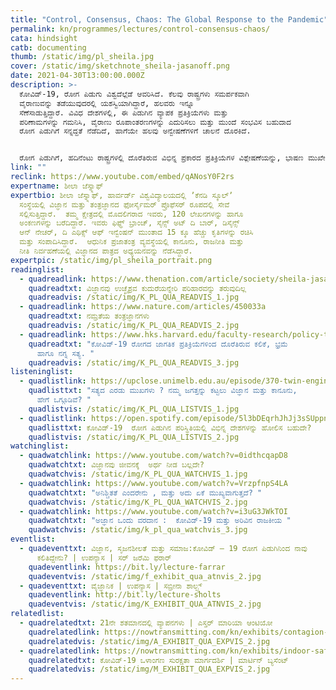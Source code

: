 ```yaml
---
title: "Control, Consensus, Chaos: The Global Response to the Pandemic"
permalink: kn/programmes/lectures/control-consensus-chaos/
cata: hindsight
catb: documenting
thumb: /static/img/pl_sheila.jpg
cover: /static/img/sketchnote_sheila-jasanoff.png
date: 2021-04-30T13:00:00.000Z
description: >-
  ಕೋವಿಡ್-19‌, ರೋಗ ಪಿಡುಗು ವಿಶ್ವದೆಲ್ಲೆಡೆ ಆವರಿಸಿದೆ. ಕೆಲವು ರಾಷ್ಟ್ರಗಳು ಸಮರ್ಪಕವಾಗಿ
  ವೈರಾಣುವನ್ನು ತಡೆಯುವುದರಲ್ಲಿ ಯಶಸ್ವಿಯಾಗಿದ್ದಾರೆ, ಹಲವರು ಇನ್ನೂ
  ಸೆಣೆಸಾಡುತ್ತಿದ್ದಾರೆ. ವಿವಿಧ ದೇಶಗಳಲ್ಲಿ, ಈ ಪಿಡುಗಿನ ವ್ಯಾಪಕ ಪ್ರತಿಕ್ರಿಯೆಗಳು ಮತ್ತು
  ಪರಿಣಾಮಗಳನ್ನು ಗಮನಿಸಿ, ವೈರಾಣು ರೂಪಾಂತರಣಗಳನ್ನು ಎದುರಿಸಲು ಮತ್ತು ಮುಂದೆ ಸಂಭವಿಸ ಬಹುದಾದ
  ರೋಗ ಪಿಡುಗಿಗೆ ಸನ್ನದ್ದತೆ ನೆಡೆದಿದೆ, ಹಾಗೆಯೇ ಹಲವು ಅನ್ವೇಷಣೆಗಳಿಗೆ ಚಾಲನೆ ದೊರಕಿದೆ.


  ರೋಗ ಪಿಡುಗಿಗೆ, ಹದಿನೆಂಟು ರಾಷ್ಟ್ರಗಳಲ್ಲಿ ದೊರೆತಿರುವ ವಿಭಿನ್ನ ಪ್ರಕಾರದ ಪ್ರತಿಕ್ರಿಯೆಗಳ ವಿಶ್ಲೇಷಣೆಯನ್ನು, ಭಾಷಣ ಮುಖೇಣ ಪ್ರೊಫೆಸರ್‌ ಶೀಲಾ ಜೆಸ್ನ್ನಾಫ್‌ ಪ್ರಸ್ತುತ ಪಡಿಸಲಿದ್ದಾರೆ. ಪ್ರತಿಯೊಂದು ದೇಶದ ಹಲವು ಅಧ್ಯಯನ ತಂಡಗಳು, ಪ್ರಮುಖವಾಗಿ, ಆರೋಗ್ಯ, ಅರ್ಥ ವ್ಯವಸ್ಥೆ ಮತ್ತು ರಾಜನೀತಿಯ ದೃಷ್ಟಿಯಿಂದ ಈ ಬಿಕ್ಕಟ್ಟನ್ನು ಪರಿಶೀಲಿಸಿವೆ. ಕೋವಿಡ್-19‌, ವಿಭಿನ್ನ ಪರಿಣಾಮಗಳನ್ನು ಏಕೆ ಉಂಟು ಮಾಡಿದೆ, ನೀತಿ ನಿರೂಪಕರು ಹೇಗೆ ಮುಂದುವರಿಯ ಬೇಕು ಎಂಬುದರ ಬಗ್ಗೆ ಈ ಅಧ್ಯಯನ ತಂಡಗಳು ಅತಿ ಮುಖ್ಯ ಅಂಶಗಳನ್ನು ಒದಗಿಸಿವೆ.
link: ""
reclink: https://www.youtube.com/embed/qANosY0F2rs
expertname: ಶೀಲಾ ಜೆಸ್ನ್ನಾಫ್‌
expertbio: ಶೀಲಾ ಜೆಸ್ನ್ನಾಫ್‌, ಹಾರ್ವರ್ಡ್‌ ವಿಶ್ವವಿದ್ಯಾಲಯದಲ್ಲಿ ʼಕೆನಡಿ ಸ್ಕೂಲ್‌ʼ
  ಸಂಸ್ಥೆಯಲ್ಲಿ ವಿಜ್ಞಾನ ಮತ್ತು ತಂತ್ರಜ್ಞಾನದ ಫೋರ್ಸೈಮರ್‌ ಪ್ರೊಫೆಸರ್‌ ರೂಪದಲ್ಲಿ ಸೇವೆ
  ಸಲ್ಲಿಸುತ್ತಿದ್ದಾರೆ.  ತಮ್ಮ ಕ್ಷೇತ್ರದಲ್ಲಿ ಮೊದಲಿಗರಾದ ಇವರು, 120 ಲೇಖನಗಳನ್ನು ಹಾಗೂ
  ಅಂಕಣಗಳನ್ನು ಬರೆದಿದ್ದಾರೆ. ಇವರು ಫಿಫ್ಥ್‌ ಬ್ರಾಂಚ್‌, ಸೈನ್ಸ್‌ ಅಟ್‌ ದಿ ಬಾರ್, ಡಿಸೈನ್ಸ್‌
  ಆನ್‌ ನೇಚರ್‌, ದಿ ಎಥಿಕ್ಸ್‌ ಆಫ್‌ ಇನ್ವೆಂಷನ್ ಮುಂತಾದ 15 ಕ್ಕೂ ಹೆಚ್ಚು ಕೃತಿಗಳನ್ನು ರಚಿಸಿ
  ಮತ್ತು ಸಂಪಾದಿಸಿದ್ದಾರೆ.  ಆಧುನಿಕ ಪ್ರಜಾತಂತ್ರ ವ್ಯವಸ್ಥೆಯಲ್ಲಿ ಕಾನೂನು, ರಾಜನೀತಿ ಮತ್ತು
  ನೀತಿ ನಿರ್ವಹಣೆಯಲ್ಲಿ ವಿಜ್ಞಾನದ ಪಾತ್ರದ ಅಧ್ಯಯನವನ್ನು ನೆಡೆಸಿದ್ದಾರೆ.
expertpic: /static/img/pl_sheila_portrait.png
readinglist:
  - quadreadlink: https://www.thenation.com/article/society/sheila-jasanoff-interview-coronavirus/
    quadreadtxt: ವಿಜ್ಞಾನವು ಉಚ್ಛೈಶ್ರವ ಕುದುರೆಯನ್ನೇರಿ ಪರಿಹಾರವನ್ನು ತರುವುದಿಲ್ಲ
    quadreadvis: /static/img/K_PL_QUA_READVIS_1.jpg
  - quadreadlink: https://www.nature.com/articles/450033a
    quadreadtxt: ನಮ್ರತೆಯ ತಂತ್ರಜ್ಞಾನಗಳು
    quadreadvis: /static/img/K_PL_QUA_READVIS_2.jpg
  - quadreadlink: https://www.hks.harvard.edu/faculty-research/policy-topics/health/fallacies-hard-truths-and-lessons-learned-global-response
    quadreadtxt: "ಕೋವಿಡ್-19‌ ರೋಗದ ಜಾಗತಿಕ ಪ್ರತಿಕ್ರಿಯೆಗಳಿಂದ ದೊರೆತಿರುವ ಕಲಿಕೆ, ಭ್ರಮೆ
      ಹಾಗೂ ನಗ್ನ ಸತ್ಯ. "
    quadreadvis: /static/img/K_PL_QUA_READVIS_3.jpg
listeninglist:
  - quadlistlink: https://upclose.unimelb.edu.au/episode/370-twin-engines-truth-how-science-and-law-interact-construct-our-world
    quadlisttxt: "ಸತ್ಯದ ಎರಡು ಮುಖಗಳು ? ನಮ್ಮ ಜಗತ್ತನ್ನು ಕಟ್ಟಲು ವಿಜ್ಞಾನ ಮತ್ತು ಕಾನೂನು,
      ಹೇಗೆ ಒಗ್ಗೂಡಿವೆ? "
    quadlistvis: /static/img/K_PL_QUA_LISTVIS_1.jpg
  - quadlistlink: https://open.spotify.com/episode/5l3bDEqrhJhJj3sSUppndY?si=ldL-e0_mRS6xg4gfm92IlQ
    quadlisttxt: ಕೋವಿಡ್-19‌  ರೋಗ ಪಿಡುಗಿನ ಪರಿಸ್ಥಿತಿಯಲ್ಲಿ ವಿಭಿನ್ನ ದೇಶಗಳನ್ನು ಹೋಲಿಸ ಬಹುದೇ?
    quadlistvis: /static/img/K_PL_QUA_LISTVIS_2.jpg
watchinglist:
  - quadwatchlink: https://www.youtube.com/watch?v=0idthcqapD8
    quadwatchtxt: ವಿಜ್ಞಾನವು ಜೀವನಕ್ಕೆ  ಅರ್ಥ ನೀಡ ಬಲ್ಲದೇ?
    quadwatchvis: /static/img/K_PL_QUA_WATCHVIS_1.jpg
  - quadwatchlink: https://www.youtube.com/watch?v=VrzpfnpS4LA
    quadwatchtxt: "ಅನಿಶ್ಚಿತತೆ ಎಂದರೇನು , ಮತ್ತು ಅದು ಏಕೆ ಮುಖ್ಯವಾಗುತ್ತದೆ? "
    quadwatchvis: /static/img/K_PL_QUA_WATCHVIS_2.jpg
  - quadwatchlink: https://www.youtube.com/watch?v=i3uG3JWkTOI
    quadwatchtxt: "ಅಜ್ಞಾನ ಒಂದು ವರದಾನ :  ಕೋವಿಡ್-19 ಮತ್ತು ಅರಿವಿನ ರಾಜಕೀಯ "
    quadwatchvis: /static/img/k_pl_qua_watchvis_3.jpg
eventlist:
  - quadeventtxt: ವಿಜ್ಞಾನ, ಸೃಜನಶೀಲತೆ ಮತ್ತು ಸಮಾಜ:ಕೋವಿಡ್‌ – 19 ರೋಗ ಪಿಡುಗಿನಿಂದ ನಾವು
      ಕಲಿತಿದ್ದೇನು? | ಉಪನ್ಯಾಸ | ಸರ್‌ ಜರೆಮಿ ಫರಾರ್‌
    quadeventlink: https://bit.ly/lecture-farrar
    quadeventvis: /static/img/f_exhibit_qua_atnvis_2.jpg
  - quadeventtxt: ವೈಜ್ಞಾನಿಕ | ಉಪನ್ಯಾಸ | ಸಬ್ರೀನಾ ಶಾಲ್ಟ್ಸ್‌
    quadeventlink: http://bit.ly/lecture-sholts
    quadeventvis: /static/img/K_EXHIBIT_QUA_ATNVIS_2.jpg
relatedlist:
  - quadrelatedtxt: 21ನೇ ಶತಮಾನದಲ್ಲಿ ವ್ಯಾಪನಗಳು | ಎಸ್ತರ್‌ ಮಾರಿಯಾ ಆಂಟಿಯೋ
    quadrelatedlink: https://nowtransmitting.com/kn/exhibits/contagion-21st-century/
    quadrelatedvis: /static/img/A_EXHIBIT_QUA_EXPVIS_2.jpg
  - quadrelatedlink: https://nowtransmitting.com/kn/exhibits/indoor-safety-guidelines/
    quadrelatedtxt: ಕೋವಿಡ್-19 ‌ಒಳಾಂಗಣ ಸುರಕ್ಷತಾ ಮಾರ್ಗದರ್ಶಿ | ಮಾರ್ಟಿನ್‌ ಬ್ಯಸೆಂಟ್
    quadrelatedvis: /static/img/M_EXHIBIT_QUA_EXPVIS_2.jpg
---
```

